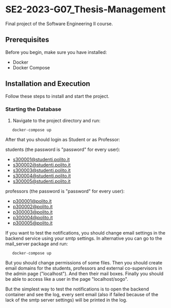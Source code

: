 # SE2-2023-G07_Thesis-Management
Final project of the Software Engineering II course.

## Prerequisites

Before you begin, make sure you have installed:

- Docker
- Docker Compose

## Installation and Execution

Follow these steps to install and start the project.

### Starting the Database

1. Navigate to the project directory and run:
```
   docker-compose up
```

After that you should login as Student or as Professor:

students (the password is "password" for every user):
- s300001@studenti.polito.it
- s300002@studenti.polito.it
- s300003@studenti.polito.it
- s300004@studenti.polito.it
- s300005@studenti.polito.it

professors (the password is "password" for every user):
- p300001@polito.it
- p300002@polito.it
- p300003@polito.it
- p300004@polito.it
- p300005@polito.it

If you want to test the notifications, you should change email settings in the backend service using your smtp settings. 
In alternative you can go to the mail_server package and run:
```
   docker-compose up
```
But you should change permissions of some files.
Then you should create email domains for the students, professors and external co-supervisors in the admin page ("localhost"). And then their mail boxes. Finally you should be able to access like a user in the page "localhost/sogo".

But the simplest way to test the notifications is to open the backend container and see the log, every sent email (also if failed because of the lack of the smtp server settings) will be printed in the log. 
